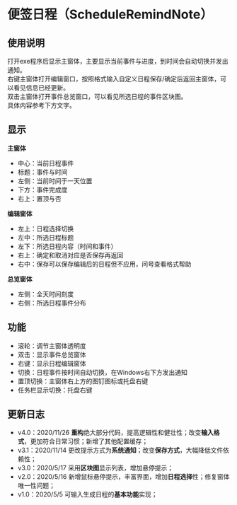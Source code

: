 # 便签日程（ScheduleRemindNote）


**使用说明**
- 
  打开exe程序后显示主窗体，主要显示当前事件与进度，到时间会自动切换并发出通知。   
  右键主窗体打开编辑窗口，按照格式输入自定义日程保存/确定后返回主窗体，可以看见信息已经更新。   
  双击主窗体打开事件总览窗口，可以看见所选日程的事件区块图。   
  具体内容参考下方文字。
  
**显示**  
- 
**主窗体**  
- 中心：当前日程事件
- 标题：事件与时间
- 左侧：当前时间于一天位置
- 下方：事件完成度
- 右上：置顶与否  

**编辑窗体**  
- 左上：日程选择切换
- 左中：所选日程标题
- 左下：所选日程内容（时间和事件）
- 右上：确定和取消对应是否保存再返回
- 右中：保存可以保存编辑后的日程但不应用，问号查看格式帮助  

**总览窗体**   
- 左侧：全天时间刻度
- 右侧：所选日程事件分布

**功能**
-  
- 滚轮：调节主窗体透明度
- 双击：显示事件总览窗体
- 右键：显示日程编辑窗体
- 切换：日程事件按时间自动切换，在Windows右下方发出通知
- 置顶切换：主窗体右上方的图钉图标或托盘右键
- 任务栏显示切换：托盘右键
    
**更新日志**
-    
- v4.0：2020/11/26 **重构**绝大部分代码，提高逻辑性和健壮性；改变**输入格式**，更加符合日常习惯；新增了其他配置缓存；
- v3.1：2020/11/14 更改提示方式为**系统通知**；改变**保存方式**，大幅降低文件依赖性；
- v3.0：2020/5/17 采用**区块图**显示列表，增加悬停提示；
- v2.0：2020/5/16 新增鼠标悬停提示，丰富界面，增加**日程选择**性；修复窗体唯一性问题；
- v1.0：2020/5/5 可输入生成日程的**基本功能**实现；



